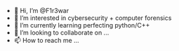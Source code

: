 - 👋 Hi, I’m @F1r3war
- 👀 I’m interested in cybersecurity + computer forensics
- 🌱 I’m currently learning perfecting python/C++
- 💞️ I’m looking to collaborate on ...
- 📫 How to reach me ...

<!---
F1r3war/F1r3war is a ✨ special ✨ repository because its `README.md` (this file) appears on your GitHub profile.
You can click the Preview link to take a look at your changes.
--->
